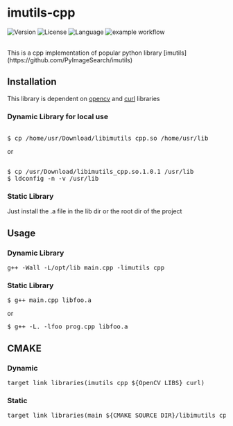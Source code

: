 # imutils-cpp

<!-- Version and License Badges -->
![Version](https://img.shields.io/badge/version-1.0.1-green.svg?style=flat-square)
![License](https://img.shields.io/badge/license-MIT-yellow.svg?style=flat-square)
![Language](https://img.shields.io/badge/language-C++-blue.svg?style=flat-square)
![example workflow](https://github.com/github/docs/actions/workflows/main.yml/badge.svg)

<br>
This is a cpp implementation of popular python library [imutils](https://github.com/PyImageSearch/imutils)

## Installation

This library is dependent on [opencv](https://github.com/opencv/opencv) and [curl](https://github.com/curl/curl)
libraries

### Dynamic Library for local use

<pre> 
$ cp /home/usr/Download/libimutils_cpp.so /home/usr/lib
</pre>
or
<pre> 
$ cp /usr/Download/libimutils_cpp.so.1.0.1 /usr/lib
$ ldconfig -n -v /usr/lib
</pre>

### Static Library

Just install the .a file in the lib dir or the root dir of the project

## Usage

### Dynamic Library

<pre>
g++ -Wall -L/opt/lib main.cpp -limutils_cpp
</pre>

### Static Library

<pre>
$ g++ main.cpp libfoo.a
</pre>
or
<pre>
$ g++ -L. -lfoo prog.cpp libfoo.a
</pre>

## CMAKE

### Dynamic

<pre>
target_link_libraries(imutils_cpp ${OpenCV_LIBS} curl)
</pre>

### Static

<pre>
target_link_libraries(main ${CMAKE_SOURCE_DIR}/libimutils_cpp.a)
</pre>

